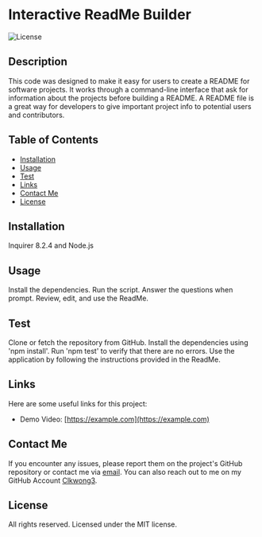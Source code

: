 # Interactive ReadMe Builder

![License](https://img.shields.io/badge/License-MIT-blue.svg)

## Description

This code was designed to make it easy for users to create a README for software projects. It works through a command-line interface that ask for information about the projects before building a README. A README file is a great way for developers to give important project info to potential users and contributors.

## Table of Contents

- [Installation](#installation)
- [Usage](#usage)
- [Test](#test)
- [Links](#links)
- [Contact Me](#contact-me)
- [License](#license)

## Installation

Inquirer 8.2.4 and Node.js

## Usage

Install the dependencies. Run the script. Answer the questions when prompt. Review, edit, and use the ReadMe.

## Test

Clone or fetch the repository from GitHub. Install the dependencies using 'npm install'. Run 'npm test' to verify that there are no errors. Use the application by following the instructions provided in the ReadMe.

## Links

Here are some useful links for this project:

- Demo Video: [https://example.com](https://example.com)

## Contact Me

If you encounter any issues, please report them on the project's GitHub repository or contact me via [email](email@address.com).
You can also reach out to me on my GitHub Account [Clkwong3](https://github.com/Clkwong3/).

## License

All rights reserved. Licensed under the MIT license.
